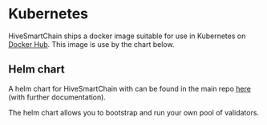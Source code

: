 # Kubernetes

HiveSmartChain ships a docker image suitable for use in Kubernetes on [Docker Hub](https://hub.docker.com/r/hyperledger/hsc). This image is use by the chart below.

## Helm chart

A helm chart for HiveSmartChain with can be found in the main repo [here](https://github.com/klyed/hivesmartchain/tree/main/helm) (with further documentation).

The helm chart allows you to bootstrap and run your own pool of validators.

